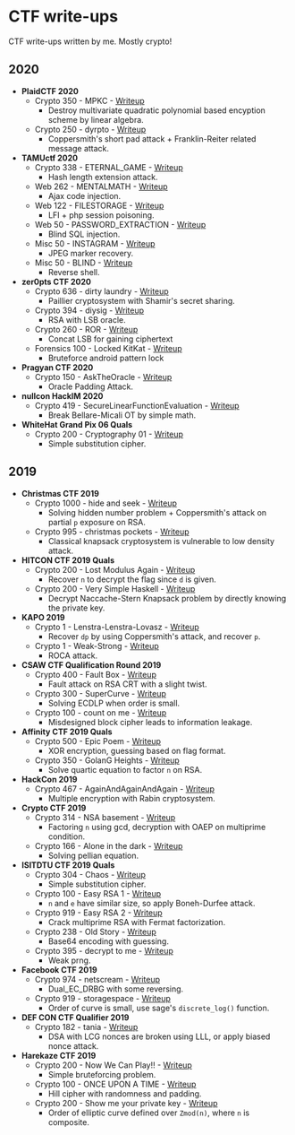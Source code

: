 # CTF write-ups

CTF write-ups written by me. Mostly crypto!

## 2020

- **PlaidCTF 2020**
	- Crypto 350 - MPKC - [Writeup](https://github.com/pcw109550/write-up/tree/master/2020/PlaidCTF/MPKC)
		- Destroy multivariate quadratic polynomial based encyption scheme by linear algebra.
	- Crypto 250 - dyrpto - [Writeup](https://github.com/pcw109550/write-up/tree/master/2020/PlaidCTF/dyrpto)
		- Coppersmith's short pad attack + Franklin-Reiter related message attack.
- **TAMUctf 2020**
	- Crypto 338 - ETERNAL_GAME - [Writeup](https://github.com/pcw109550/write-up/tree/master/2020/TAMUctf/ETERNAL_GAME)
		- Hash length extension attack.
	- Web 262 - MENTALMATH - [Writeup](https://github.com/pcw109550/write-up/tree/master/2020/TAMUctf/MENTALMATH)
		- Ajax code injection.
	- Web 122 - FILESTORAGE - [Writeup](https://github.com/pcw109550/write-up/tree/master/2020/TAMUctf/FILESTORAGE)
		- LFI + php session poisoning.
	- Web 50 - PASSWORD_EXTRACTION - [Writeup](https://github.com/pcw109550/write-up/tree/master/2020/TAMUctf/PASSWORD_EXTRACTION)
		- Blind SQL injection.
	- Misc 50 - INSTAGRAM - [Writeup](https://github.com/pcw109550/write-up/tree/master/2020/TAMUctf/INSTAGRAM)
		- JPEG marker recovery.
	- Misc 50 - BLIND - [Writeup](https://github.com/pcw109550/write-up/tree/master/2020/TAMUctf/BLIND)
		- Reverse shell.
- **zer0pts CTF 2020**
	- Crypto 636 - dirty laundry - [Writeup](https://github.com/pcw109550/write-up/tree/master/2020/zer0pts/dirty_laundry)
		- Paillier cryptosystem with Shamir's secret sharing.
	- Crypto 394 - diysig - [Writeup](https://github.com/pcw109550/write-up/tree/master/2020/zer0pts/diysig)
		- RSA with LSB oracle.
	- Crypto 260 - ROR - [Writeup](https://github.com/pcw109550/write-up/tree/master/2020/zer0pts/ROR)
		- Concat LSB for gaining ciphertext
	- Forensics 100 - Locked KitKat - [Writeup](https://github.com/pcw109550/write-up/tree/master/2020/zer0pts/Locked_KitKat)
		- Bruteforce android pattern lock
- **Pragyan CTF 2020**
    - Crypto 150 - AskTheOracle - [Writeup](https://github.com/pcw109550/write-up/tree/master/2020/Pragyan/AskTheOracle)
        - Oracle Padding Attack.
- **nullcon HackIM 2020**
    - Crypto 419 - SecureLinearFunctionEvaluation - [Writeup](https://github.com/pcw109550/write-up/tree/master/2020/HackIM/SecureLinearFunctionEvaluation)
        - Break Bellare-Micali OT by simple math.
- **WhiteHat Grand Pix 06 Quals**
    - Crypto 200 - Cryptography 01 - [Writeup](https://github.com/pcw109550/write-up/tree/master/2020/WhiteHat_GrandPrix/Cryptography_01)
        - Simple substitution cipher.

## 2019

- **Christmas CTF 2019**
	- Crypto 1000 - hide and seek - [Writeup](https://github.com/pcw109550/write-up/tree/master/2019/X-MAS/hide_and_seek)
		- Solving hidden number problem + Coppersmith's attack on partial `p` exposure on RSA.
	- Crypto 995 - christmas pockets - [Writeup](https://github.com/pcw109550/write-up/tree/master/2019/X-MAS/christmas_pockets)
		- Classical knapsack cryptosystem is vulnerable to low density attack.
- **HITCON CTF 2019 Quals**
	- Crypto 200 - Lost Modulus Again - [Writeup](https://github.com/pcw109550/write-up/tree/master/2019/HITCON/Lost_Modulus_Again)
		- Recover `n` to decrypt the flag since `d` is given.
	- Crypto 200 - Very Simple Haskell - [Writeup](https://github.com/pcw109550/write-up/tree/master/2019/HITCON/Very_Simple_Haskell)
		- Decrypt Naccache-Stern Knapsack problem by directly knowing the private key.
- **KAPO 2019**
	- Crypto 1 - Lenstra-Lenstra-Lovasz - [Writeup](https://github.com/pcw109550/write-up/tree/master/2019/KAPO/Lenstra-Lenstra-Lovasz)
		- Recover `dp` by using Coppersmith's attack, and recover `p`.
	- Crypto 1 - Weak-Strong - [Writeup](https://github.com/pcw109550/write-up/tree/master/2019/KAPO/Weak-Strong)
		- ROCA attack.
- **CSAW CTF Qualification Round 2019**
	- Crypto 400 - Fault Box - [Writeup](https://github.com/pcw109550/write-up/tree/master/2019/CSAW/Fault_Box)
		- Fault attack on RSA CRT with a slight twist.
	- Crypto 300 - SuperCurve - [Writeup](https://github.com/pcw109550/write-up/tree/master/2019/CSAW/SuperCurve)
		- Solving ECDLP when order is small.
	- Crypto 100 - count on me - [Writeup](https://github.com/pcw109550/write-up/tree/master/2019/CSAW/count_on_me)
		- Misdesigned block cipher leads to information leakage.
- **Affinity CTF 2019 Quals**
	- Crypto 500 - Epic Poem - [Writeup](https://github.com/pcw109550/write-up/tree/master/2019/Affinity/Epic_Poem)
		- XOR encryption, guessing based on flag format.
	- Crypto 350 - GolanG Heights - [Writeup](https://github.com/pcw109550/write-up/tree/master/2019/Affinity/GolanG_Heights)
		- Solve quartic equation to factor `n` on RSA.
- **HackCon 2019**
	- Crypto 467 - AgainAndAgainAndAgain - [Writeup](https://github.com/pcw109550/write-up/tree/master/2019/HackCon/AgainAndAgainAndAgain)
		- Multiple encryption with Rabin cryptosystem.
- **Crypto CTF 2019**
	- Crypto 314 - NSA basement - [Writeup](https://github.com/pcw109550/write-up/tree/master/2019/CryptoCTF/NSA_basement)
		- Factoring `n` using gcd, decryption with OAEP on multiprime condition.
	- Crypto 166 - Alone in the dark - [Writeup](https://github.com/pcw109550/write-up/tree/master/2019/CryptoCTF/Alone_in_the_dark)
		- Solving pellian equation.
- **ISITDTU CTF 2019 Quals**
	- Crypto 304 - Chaos - [Writeup](https://github.com/pcw109550/write-up/tree/master/2019/ISITDTU/Chaos)
		- Simple substitution cipher.
	- Crypto 100 - Easy RSA 1 - [Writeup](https://github.com/pcw109550/write-up/tree/master/2019/ISITDTU/Easy_RSA_1)
		- `n` and `e` have similar size, so apply Boneh-Durfee attack.
	- Crypto 919 - Easy RSA 2 - [Writeup](https://github.com/pcw109550/write-up/tree/master/2019/ISITDTU/Easy_RSA_2)
		- Crack multiprime RSA with Fermat factorization.
	- Crypto 238 - Old Story - [Writeup](https://github.com/pcw109550/write-up/tree/master/2019/ISITDTU/Old_story)
		- Base64 encoding with guessing.
	- Crypto 395 - decrypt to me - [Writeup](https://github.com/pcw109550/write-up/tree/master/2019/ISITDTU/decrypt_to_me)
		- Weak prng.
- **Facebook CTF 2019**
	- Crypto 974 - netscream - [Writeup](https://github.com/pcw109550/write-up/tree/master/2019/Facebook/netscream)
		- Dual_EC_DRBG with some reversing.
	- Crypto 919 - storagespace - [Writeup](https://github.com/pcw109550/write-up/tree/master/2019/Facebook/storagespace)
		- Order of curve is small, use sage's `discrete_log()` function.
- **DEF CON CTF Qualifier 2019**
	- Crypto 182 - tania - [Writeup](https://github.com/pcw109550/write-up/tree/master/2019/DEFCON/tania)
		- DSA with LCG nonces are broken using LLL, or apply biased nonce attack.
- **Harekaze CTF 2019**
	- Crypto 200 - Now We Can Play!! - [Writeup](https://github.com/pcw109550/write-up/tree/master/2019/Harekaze/Now_We_Can_Play)
		- Simple bruteforcing problem.
	- Crypto 100 - ONCE UPON A  TIME - [Writeup](https://github.com/pcw109550/write-up/tree/master/2019/Harekaze/ONCE_UPON_A_TIME)
		- Hill cipher with randomness and padding.
	- Crypto 200 - Show me your private key - [Writeup](https://github.com/pcw109550/write-up/tree/master/2019/Harekaze/show_me_your_private_key)
		- Order of elliptic curve defined over `Zmod(n)`, where `n` is composite.
